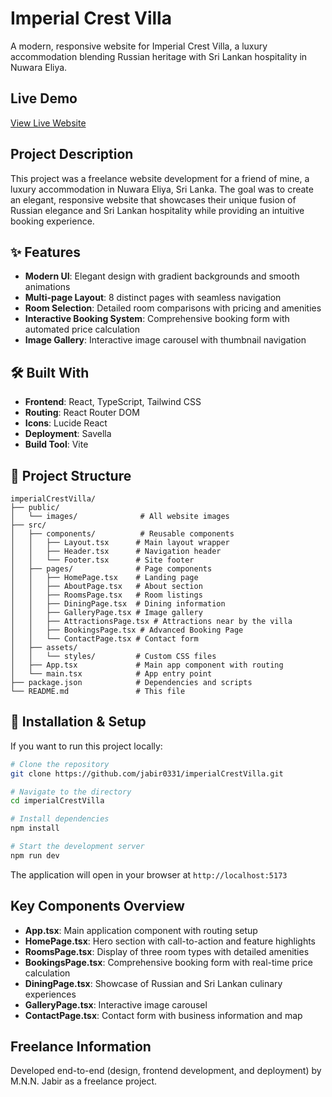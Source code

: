 # Imperial Crest Villa
A modern, responsive website for Imperial Crest Villa, a luxury accommodation blending Russian heritage with Sri Lankan hospitality in Nuwara Eliya.

## Live Demo
[View Live Website](https://imperialcrestvilla-df2q6.sevalla.page/)

## Project Description
This project was a freelance website development for a friend of mine, a luxury accommodation in Nuwara Eliya, Sri Lanka. The goal was to create an elegant, responsive website that showcases their unique fusion of Russian elegance and Sri Lankan hospitality while providing an intuitive booking experience.

## ✨ Features 
- **Modern UI**: Elegant design with gradient backgrounds and smooth animations  
- **Multi-page Layout**: 8 distinct pages with seamless navigation  
- **Room Selection**: Detailed room comparisons with pricing and amenities  
- **Interactive Booking System**: Comprehensive booking form with automated price calculation  
- **Image Gallery**: Interactive image carousel with thumbnail navigation  


## 🛠️ Built With
- **Frontend**: React, TypeScript, Tailwind CSS  
- **Routing**: React Router DOM  
- **Icons**: Lucide React  
- **Deployment**: Savella  
- **Build Tool**: Vite  

## 📁 Project Structure
```
imperialCrestVilla/
├── public/
│   └── images/              # All website images
├── src/
│   ├── components/          # Reusable components
│   │   ├── Layout.tsx      # Main layout wrapper
│   │   ├── Header.tsx      # Navigation header
│   │   └── Footer.tsx      # Site footer
│   ├── pages/              # Page components
│   │   ├── HomePage.tsx    # Landing page
│   │   ├── AboutPage.tsx   # About section
│   │   ├── RoomsPage.tsx   # Room listings
│   │   ├── DiningPage.tsx  # Dining information
│   │   ├── GalleryPage.tsx # Image gallery
│   │   ├── AttractionsPage.tsx # Attractions near by the villa
│   │   ├── BookingsPage.tsx # Advanced Booking Page
│   │   └── ContactPage.tsx # Contact form
│   ├── assets/
│   │   └── styles/         # Custom CSS files
│   ├── App.tsx             # Main app component with routing
│   └── main.tsx            # App entry point
├── package.json            # Dependencies and scripts
└── README.md               # This file
```

## 🚀 Installation & Setup
If you want to run this project locally:

```bash
# Clone the repository
git clone https://github.com/jabir0331/imperialCrestVilla.git

# Navigate to the directory
cd imperialCrestVilla

# Install dependencies
npm install

# Start the development server
npm run dev
```

The application will open in your browser at `http://localhost:5173`


## Key Components Overview
- **App.tsx**: Main application component with routing setup  
- **HomePage.tsx**: Hero section with call-to-action and feature highlights  
- **RoomsPage.tsx**: Display of three room types with detailed amenities  
- **BookingsPage.tsx**: Comprehensive booking form with real-time price calculation  
- **DiningPage.tsx**: Showcase of Russian and Sri Lankan culinary experiences  
- **GalleryPage.tsx**: Interactive image carousel  
- **ContactPage.tsx**: Contact form with business information and map  

## Freelance Information
Developed end-to-end (design, frontend development, and deployment) by M.N.N. Jabir as a freelance project.



